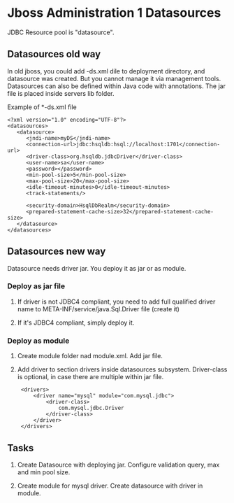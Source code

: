 # Jboss Administration 1 Datasources

JDBC Resource pool is "datasource".

## Datasources old way

In old jboss, you could add -ds.xml dile to deployment directory, and datasource was created. But you cannot manage it via management tools. Datasources can also be defined within Java code with annotations. The jar file is placed inside servers lib folder.

Example of *-ds.xml file

    <?xml version="1.0" encoding="UTF-8"?>
	<datasources>
	   <datasource>
	      <jndi-name>myDS</jndi-name>
	      <connection-url>jdbc:hsqldb:hsql://localhost:1701</connection-url>     
	      <driver-class>org.hsqldb.jdbcDriver</driver-class>
	      <user-name>sa</user-name>
	      <password></password>
	      <min-pool-size>5</min-pool-size>
	      <max-pool-size>20</max-pool-size>
	      <idle-timeout-minutes>0</idle-timeout-minutes>
	      <track-statements/>
          
	      <security-domain>HsqlDbRealm</security-domain>
	      <prepared-statement-cache-size>32</prepared-statement-cache-size>
	   </datasource>
	</datasources>

## Datasources new way

Datasource needs driver jar. You deploy it as jar or as module.

### Deploy as jar file

1. If driver is not JDBC4 compliant, you need to add full qualified driver name to META-INF/service/java.Sql.Driver file (create it)

2. If it's JDBC4 compliant, simply deploy it.

### Deploy as module

1. Create module folder nad module.xml. Add jar file.

2. Add driver to section drivers inside datasources subsystem. Driver-class is optional, in case there are multiple within jar file.

        <drivers>
            <driver name="mysql" module="com.mysql.jdbc">
                <driver-class>
                    com.mysql.jdbc.Driver
                </driver-class>
            </driver>
        </drivers>


## Tasks

1. Create Datasource with deploying jar. Configure validation query, max and min pool size.

2. Create module for mysql driver. Create datasource with driver in module.